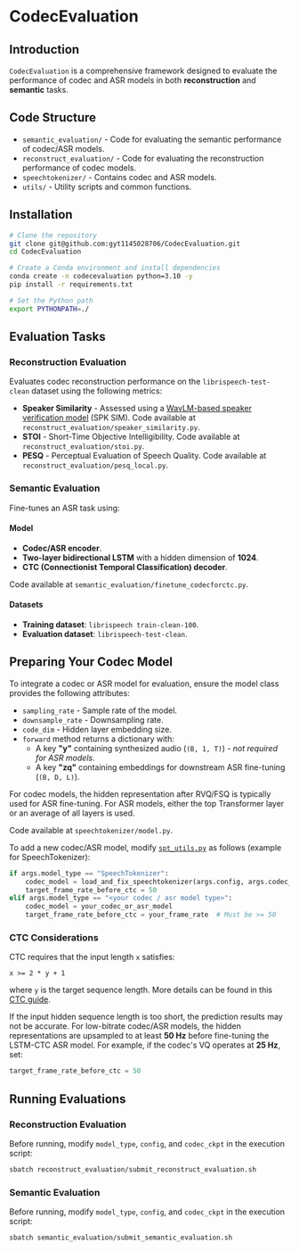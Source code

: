 # CodecEvaluation

## Introduction

`CodecEvaluation` is a comprehensive framework designed to evaluate the performance of codec and ASR models in both **reconstruction** and **semantic** tasks.

## Code Structure
- `semantic_evaluation/` - Code for evaluating the semantic performance of codec/ASR models.
- `reconstruct_evaluation/` - Code for evaluating the reconstruction performance of codec models.
- `speechtokenizer/` - Contains codec and ASR models.
- `utils/` - Utility scripts and common functions.

## Installation

```bash
# Clone the repository
git clone git@github.com:gyt1145028706/CodecEvaluation.git
cd CodecEvaluation

# Create a Conda environment and install dependencies
conda create -n codecevaluation python=3.10 -y
pip install -r requirements.txt

# Set the Python path
export PYTHONPATH=./
```

## Evaluation Tasks

### Reconstruction Evaluation
Evaluates codec reconstruction performance on the `librispeech-test-clean` dataset using the following metrics:
- **Speaker Similarity** - Assessed using a [WavLM-based speaker verification model](https://huggingface.co/Dongchao/UniAudio/resolve/main/wavlm_large_finetune.pth) (SPK SIM). Code available at `reconstruct_evaluation/speaker_similarity.py`.
- **STOI** - Short-Time Objective Intelligibility. Code available at `reconstruct_evaluation/stoi.py`.
- **PESQ** - Perceptual Evaluation of Speech Quality. Code available at `reconstruct_evaluation/pesq_local.py`.

### Semantic Evaluation
Fine-tunes an ASR task using:

#### Model
- **Codec/ASR encoder**.
- **Two-layer bidirectional LSTM** with a hidden dimension of **1024**.
- **CTC (Connectionist Temporal Classification) decoder**.

Code available at `semantic_evaluation/finetune_codecforctc.py`.

#### Datasets
- **Training dataset**: `librispeech train-clean-100`.
- **Evaluation dataset**: `librispeech-test-clean`.

## Preparing Your Codec Model
To integrate a codec or ASR model for evaluation, ensure the model class provides the following attributes:
- `sampling_rate` - Sample rate of the model.
- `downsample_rate` - Downsampling rate.
- `code_dim` - Hidden layer embedding size.
- `forward` method returns a dictionary with:
  - A key **"y"** containing synthesized audio (`(B, 1, T)`) - *not required for ASR models*.
  - A key **"zq"** containing embeddings for downstream ASR fine-tuning (`(B, D, L)`).

For codec models, the hidden representation after RVQ/FSQ is typically used for ASR fine-tuning. 
For ASR models, either the top Transformer layer or an average of all layers is used.

Code available at `speechtokenizer/model.py`.

To add a new codec/ASR model, modify [`spt_utils.py`](./utils/spt_utils.py) as follows (example for SpeechTokenizer):

```python
if args.model_type == "SpeechTokenizer":
    codec_model = load_and_fix_speechtokenizer(args.config, args.codec_ckpt)
    target_frame_rate_before_ctc = 50
elif args.model_type == "<your codec / asr model type>":
    codec_model = your_codec_or_asr_model
    target_frame_rate_before_ctc = your_frame_rate  # Must be >= 50
```

### CTC Considerations
CTC requires that the input length `x` satisfies:
```
x >= 2 * y + 1
```
where `y` is the target sequence length. More details can be found in this [CTC guide](https://distill.pub/2017/ctc/).

If the input hidden sequence length is too short, the prediction results may not be accurate. 
For low-bitrate codec/ASR models, the hidden representations are upsampled to at least **50 Hz** before fine-tuning the LSTM-CTC ASR model. 
For example, if the codec's VQ operates at **25 Hz**, set:
```python
target_frame_rate_before_ctc = 50
```

## Running Evaluations

### Reconstruction Evaluation
Before running, modify `model_type`, `config`, and `codec_ckpt` in the execution script:
```bash
sbatch reconstruct_evaluation/submit_reconstruct_evaluation.sh
```

### Semantic Evaluation
Before running, modify `model_type`, `config`, and `codec_ckpt` in the execution script:
```bash
sbatch semantic_evaluation/submit_semantic_evaluation.sh
```
